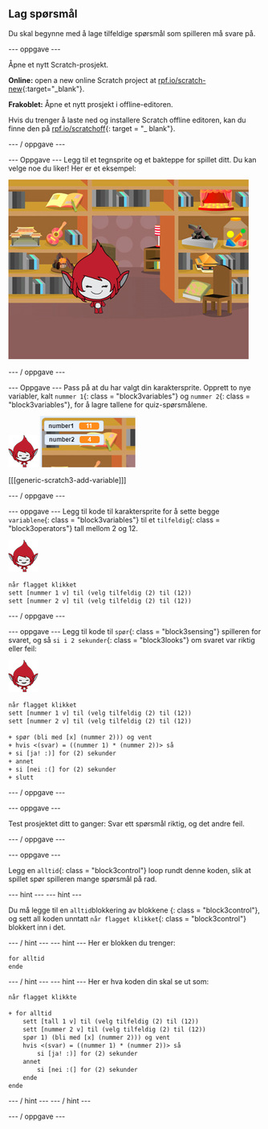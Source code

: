 ## Lag spørsmål

Du skal begynne med å lage tilfeldige spørsmål som spilleren må svare på.

\--- oppgave \---

Åpne et nytt Scratch-prosjekt.

**Online:** open a new online Scratch project at [rpf.io/scratch-new](http://rpf.io/scratchon){:target="_blank"}.

**Frakoblet:** Åpne et nytt prosjekt i offline-editoren.

Hvis du trenger å laste ned og installere Scratch offline editoren, kan du finne den på [rpf.io/scratchoff](http://rpf.io/scratchoff){: target = "_ blank"}.

\--- / oppgave \---

\--- Oppgave \--- Legg til et tegnsprite og et bakteppe for spillet ditt. Du kan velge noe du liker! Her er et eksempel:

![skjermbilde](images/brain-setting.png)

\--- / oppgave \---

\--- Oppgave \--- Pass på at du har valgt din karaktersprite. Opprett to nye variabler, kalt `nummer 1`{: class = "block3variables"} og `nummer 2`{: class = "block3variables"}, for å lagre tallene for quiz-spørsmålene.

![skjermbilde](images/giga-sprite.png) ![skjermbilde](images/brain-variables.png)

[[[generic-scratch3-add-variable]]]

\--- / oppgave \---

\--- oppgave \--- Legg til kode til karaktersprite for å sette begge `variablene`{: class = "block3variables"} til et `tilfeldig`{: class = "block3operators"} tall mellom 2 og 12.

![skjermbilde](images/giga-sprite.png)

```blocks3
når flagget klikket
sett [nummer 1 v] til (velg tilfeldig (2) til (12))
sett [nummer 2 v] til (velg tilfeldig (2) til (12))
```

\--- / oppgave \---

\--- oppgave \--- Legg til kode til `spør`{: class = "block3sensing"} spilleren for svaret, og så `si i 2 sekunder`{: class = "block3looks"} om svaret var riktig eller feil:

![skjermbilde](images/giga-sprite.png)

```blocks3
når flagget klikket
sett [nummer 1 v] til (velg tilfeldig (2) til (12))
sett [nummer 2 v] til (velg tilfeldig (2) til (12))

+ spør (bli med [x] (nummer 2))) og vent
+ hvis <(svar) = ((nummer 1) * (nummer 2))> så
+ si [ja! :)] for (2) sekunder
+ annet
+ si [nei :(] for (2) sekunder
+ slutt
```

\--- / oppgave \---

\--- oppgave \---

Test prosjektet ditt to ganger: Svar ett spørsmål riktig, og det andre feil.

\--- / oppgave \---

\--- oppgave \---

Legg en `alltid`{: class = "block3control"} loop rundt denne koden, slik at spillet spør spilleren mange spørsmål på rad.

\--- hint \--- \--- hint \---

Du må legge til en `alltid`blokkering av blokkene {: class = "block3control"}, og sett all koden unntatt `når flagget klikket`{: class = "block3control"} blokkert inn i det.

\--- / hint \--- \--- hint \--- Her er blokken du trenger:

```blocks3
for alltid
ende
```

\--- / hint \--- \--- hint \--- Her er hva koden din skal se ut som:

```blocks3
når flagget klikkte

+ for alltid
    sett [tall 1 v] til (velg tilfeldig (2) til (12))
    sett [nummer 2 v] til (velg tilfeldig (2) til (12))
    spør 1) (bli med [x] (nummer 2))) og vent
    hvis <(svar) = ((nummer 1) * (nummer 2))> så
        si [ja! :)] for (2) sekunder
    annet
        si [nei :(] for (2) sekunder
    ende
ende
```

\--- / hint \--- \--- / hint \---

\--- / oppgave \---